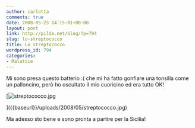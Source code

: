 ```yaml
---
author: carlotta
comments: true
date: 2008-05-23 14:15:01+00:00
layout: post
link: http://pilde.net/blog/?p=794
slug: lo-streptococco
title: Lo streptococco
wordpress_id: 794
categories:
- Malattie
---
```


Mi sono presa questo batterio  :( che mi ha fatto gonfiare una tonsilla come un palloncino, però ho oscultato il mio cuoricino ed era tutto OK!

[![streptococco.jpg]({{baseurl}}/uploads/2008/05/streptococco.jpg)


]({{baseurl}}/uploads/2008/05/streptococco.jpg)




Ma adesso sto bene e sono pronta a partire per la Sicilia! 

